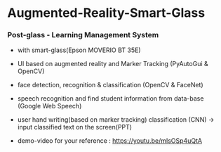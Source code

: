 # Augmented-Reality-Smart-Glass 
### Post-glass - Learning Management System
- with smart-glass(Epson MOVERIO BT 35E)
- UI based on augmented reality and Marker Tracking (PyAutoGui & OpenCV)
- face detection, recognition & classification (OpenCV & FaceNet) 
- speech recognition and find student information from data-base (Google Web Speech)
- user hand writing(based on marker tracking) classification (CNN) -> input classified text on the screen(PPT)

- demo-video for your reference :
https://youtu.be/mIsOSp4uQtA
